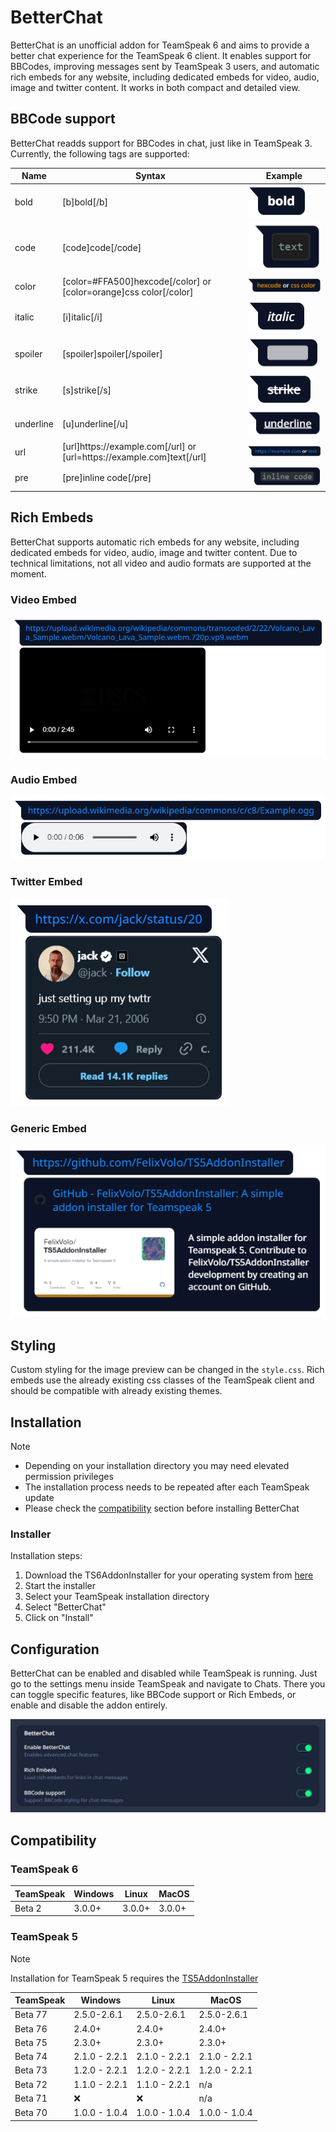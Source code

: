 # BetterChat #
BetterChat is an unofficial addon for TeamSpeak 6 and aims to provide a better chat experience for the TeamSpeak 6 client.
It enables support for BBCodes, improving messages sent by TeamSpeak 3 users, and automatic rich embeds for any website, including dedicated embeds for video, audio, image and twitter content.
It works in both compact and detailed view.

## BBCode support ##  
BetterChat readds support for BBCodes in chat, just like in TeamSpeak 3.
Currently, the following tags are supported:

| Name | Syntax  | Example |
| ---- | ------- | ------- |
| bold  | [b]bold[/b] | ![bold](images/bbcodes/bold.png) |
| code | [code]code[/code] | ![code](images/bbcodes/code.png) |
| color | [color=#FFA500]hexcode[/color] or [color=orange]css color[/color] | ![color](images/bbcodes/color.png) |
| italic | [i]italic[/i] | ![italic](images/bbcodes/italic.png) |
| spoiler | [spoiler]spoiler[/spoiler] | ![spoiler](images/bbcodes/spoiler.png) |
| strike | [s]strike[/s] | ![strike](images/bbcodes/strike.png) |
| underline | [u]underline[/u] | ![underline](images/bbcodes/underline.png) |
| url | [url]ht<span>tps://example.com[/url] or [url=ht<span>tps://example.com]text[/url] | ![url](images/bbcodes/url.png) |
| pre | [pre]inline code[/pre] | ![pre](images/bbcodes/pre.png) |

## Rich Embeds ##
BetterChat supports automatic rich embeds for any website, including dedicated embeds for video, audio, image and twitter content.
Due to technical limitations, not all video and audio formats are supported at the moment.

### Video Embed ###
![Video Embed](images/embeds/video.png)

### Audio Embed ###
![Audio Embed](images/embeds/audio.png)

### Twitter Embed ###
![Twitter Embed](images/embeds/twitter.png)

### Generic Embed ###
![Generic Embed](images/embeds/generic.png)

## Styling ##
Custom styling for the image preview can be changed in the `style.css`.
Rich embeds use the already existing css classes of the TeamSpeak client and should be compatible with already existing themes.

## Installation ##
> [!NOTE]
> * Depending on your installation directory you may need elevated permission privileges
> * The installation process needs to be repeated after each TeamSpeak update
> * Please check the [compatibility](https://github.com/Exopandora/BetterChat#compatibility) section before installing BetterChat

### Installer ###
Installation steps:
1. Download the TS6AddonInstaller for your operating system from [here](https://github.com/Exopandora/TS6AddonInstaller/releases)
2. Start the installer
3. Select your TeamSpeak installation directory
4. Select "BetterChat"
5. Click on "Install"

## Configuration ##
BetterChat can be enabled and disabled while TeamSpeak is running.
Just go to the settings menu inside TeamSpeak and navigate to Chats.
There you can toggle specific features, like BBCode support or Rich Embeds, or enable and disable the addon entirely.

![BetterChat Settings](images/settings.png)

## Compatibility ##

### TeamSpeak 6 ###
| TeamSpeak | Windows | Linux | MacOS |
| --------- | ------- | ----- | ----- |
| Beta 2 | 3.0.0+ | 3.0.0+ | 3.0.0+ |

### TeamSpeak 5 ###
> [!NOTE]
> Installation for TeamSpeak 5 requires the [TS5AddonInstaller](https://github.com/FelixVolo/TS6AddonInstaller/releases)

| TeamSpeak | Windows | Linux | MacOS |
| --------- | ------- | ----- | ----- |
| Beta 77 | 2.5.0-2.6.1 | 2.5.0-2.6.1 | 2.5.0-2.6.1 |
| Beta 76 | 2.4.0+ | 2.4.0+ | 2.4.0+ |
| Beta 75 | 2.3.0+ | 2.3.0+ | 2.3.0+ |
| Beta 74 | 2.1.0 - 2.2.1 | 2.1.0 - 2.2.1 | 2.1.0 - 2.2.1 |
| Beta 73 | 1.2.0 - 2.2.1 | 1.2.0 - 2.2.1 | 1.2.0 - 2.2.1 |
| Beta 72 | 1.1.0 - 2.2.1 | 1.1.0 - 2.2.1 | n/a |
| Beta 71 | ❌ | ❌ | n/a |
| Beta 70 | 1.0.0 - 1.0.4 | 1.0.0 - 1.0.4 | 1.0.0 - 1.0.4 |
